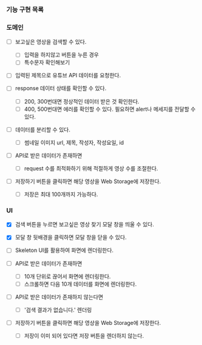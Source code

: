 ### 기능 구현 목록

### 도메인

- [ ] 보고싶은 영상을 검색할 수 있다.
  - [ ] 입력을 하지않고 버튼을 누른 경우
  - [ ] 특수문자 확인해보기
- [ ] 입력된 제목으로 유튜브 API 데이터를 요청한다.

- [ ] response 데이터 상태를 확인할 수 있다.

  - [ ] 200, 300번대면 정상적인 데이터 받은 것 확인한다.
  - [ ] 400, 500번대면 에러를 확인할 수 있다. 필요하면 alert나 메세지를 전달할 수 있다.

- [ ] 데이터를 분리할 수 있다.

  - [ ] 썸네일 이미지 url, 제목, 작성자, 작성요일, id

- [ ] API로 받은 데이터가 존재하면

  - [ ] request 수를 최적화하기 위해 적절하게 영상 수를 조절한다.

- [ ] 저장하기 버튼을 클릭하면 해당 영상을 Web Storage에 저장한다.
  - [ ] 저장은 최대 100개까지 가능하다.

### UI

- [x] 검색 버튼을 누르면 보고싶은 영상 찾기 모달 창을 띄울 수 있다.
- [x] 모달 창 뒷배경을 클릭하면 모달 창을 닫을 수 있다.

- [ ] Skeleton UI를 활용하여 화면에 렌더링한다.

- [ ] API로 받은 데이터가 존재하면

  - [ ] 10개 단위로 끊어서 화면에 렌더링한다.
  - [ ] 스크롤하면 다음 10개 데이터를 화면에 렌더링한다.

- [ ] API로 받은 데이터가 존재하지 않는다면

  - [ ] '검색 결과가 없습니다.' 렌더링

- [ ] 저장하기 버튼을 클릭하면 해당 영상을 Web Storage에 저장한다.
  - [ ] 저장이 이미 되어 있다면 저장 버튼을 렌더하지 않는다.
